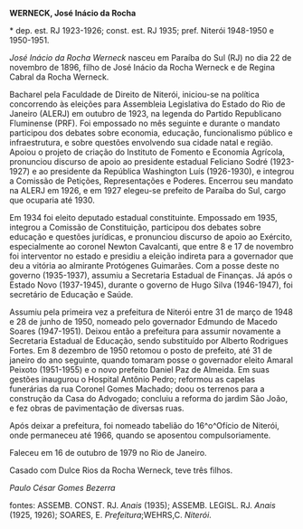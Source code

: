 **WERNECK, José Inácio da Rocha**

\* dep. est. RJ 1923-1926; const. est. RJ 1935; pref. Niterói 1948-1950
e 1950-1951.

*José Inácio da Rocha Werneck* nasceu em Paraíba do Sul (RJ) no dia 22
de novembro de 1896, filho de José Inácio da Rocha Werneck e de Regina
Cabral da Rocha Werneck.

Bacharel pela Faculdade de Direito de Niterói, iniciou-se na política
concorrendo às eleições para Assembleia Legislativa do Estado do Rio de
Janeiro (ALERJ) em outubro de 1923, na legenda do Partido Republicano
Fluminense (PRF). Foi empossado no mês seguinte e durante o mandato
participou dos debates sobre economia, educação, funcionalismo público e
infraestrutura, e sobre questões envolvendo sua cidade natal e região.
Apoiou o projeto de criação do Instituto de Fomento e Economia Agrícola,
pronunciou discurso de apoio ao presidente estadual Feliciano Sodré
(1923-1927) e ao presidente da República Washington Luís (1926-1930), e
integrou a Comissão de Petições, Representações e Poderes. Encerrou seu
mandato na ALERJ em 1926, e em 1927 elegeu-se prefeito de Paraíba do
Sul, cargo que ocuparia até 1930.

Em 1934 foi eleito deputado estadual constituinte. Empossado em 1935,
integrou a Comissão de Constituição, participou dos debates sobre
educação e questões jurídicas, e pronunciou discurso de apoio ao
Exército, especialmente ao coronel Newton Cavalcanti, que entre 8 e 17
de novembro foi interventor no estado e presidiu a eleição indireta para
a governador que deu a vitória ao almirante Protógenes Guimarães. Com a
posse deste no governo (1935-1937), assumiu a Secretaria Estadual de
Finanças. Já após o Estado Novo (1937-1945), durante o governo de Hugo
Silva (1946-1947), foi secretário de Educação e Saúde.

Assumiu pela primeira vez a prefeitura de Niterói entre 31 de março de
1948 e 28 de junho de 1950, nomeado pelo governador Edmundo de Macedo
Soares (1947-1951). Deixou então a prefeitura para assumir novamente a
Secretaria Estadual de Educação, sendo substituído por Alberto Rodrigues
Fortes. Em 8 dezembro de 1950 retomou o posto de prefeito, até 31 de
janeiro do ano seguinte, quando tomaram posse o governador eleito Amaral
Peixoto (1951-1955) e o novo prefeito Daniel Paz de Almeida. Em suas
gestões inaugurou o Hospital Antônio Pedro; reformou as capelas
funerárias da rua Coronel Gomes Machado; doou os terrenos para a
construção da Casa do Advogado; concluiu a reforma do jardim São João, e
fez obras de pavimentação de diversas ruas.

Após deixar a prefeitura, foi nomeado tabelião do 16^o^Ofício de
Niterói, onde permaneceu até 1966, quando se aposentou compulsoriamente.

Faleceu em 16 de outubro de 1979 no Rio de Janeiro.

Casado com Dulce Rios da Rocha Werneck, teve três filhos.

*Paulo César Gomes Bezerra*

fontes: ASSEMB. CONST. RJ. *Anais* (1935); ASSEMB. LEGISL. RJ. *Anais*
(1925, 1926); SOARES, E. *Prefeitura*;WEHRS,C. *Niterói*.
